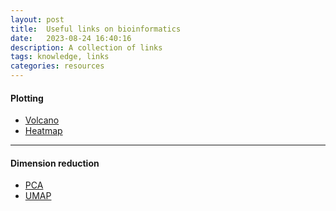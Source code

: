 ```yaml
---
layout: post
title:  Useful links on bioinformatics
date:   2023-08-24 16:40:16
description: A collection of links
tags: knowledge, links
categories: resources
---
```

#### Plotting
<ul>
    <li><a href="https://huygens.science.uva.nl/VolcaNoseR">Volcano</a></li>
    <li><a href="https://software.broadinstitute.org/morpheus">Heatmap</a></li>
</ul>

<hr>

#### Dimension reduction
<ul>
    <li><a href="    https://ordination.okstate.edu/PCA.htm">PCA</a></li>
    <li><a href="https://pair-code.github.io/understanding-umap">UMAP</a></li>

</ul>


<!---               
http://bioconductor.org/books/3.14/OSCA.advanced/more-norm.html#overview-1
https://plotly.com/python/shapes/
-->


